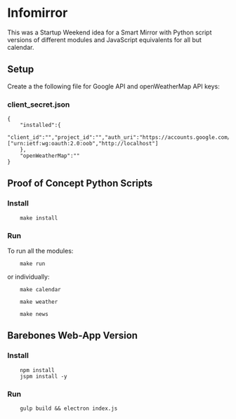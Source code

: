 # Infomirror

This was a Startup Weekend idea for a Smart Mirror with Python script versions of different modules and JavaScript equivalents for all but calendar. 

## Setup

Create a the following file for Google API and openWeatherMap API keys:

### client_secret.json

```
{
    "installed":{
        "client_id":"","project_id":"","auth_uri":"https://accounts.google.com/o/oauth2/auth","token_uri":"https://accounts.google.com/o/oauth2/token","auth_provider_x509_cert_url":"https://www.googleapis.com/oauth2/v1/certs","client_secret":"","redirect_uris":["urn:ietf:wg:oauth:2.0:oob","http://localhost"]
    },
    "openWeatherMap":""
}
```

## Proof of Concept Python Scripts

### Install

```
    make install
```

### Run

To run all the modules:
```
    make run
```

or individually:
```
    make calendar
```
```
    make weather
```
```
    make news
```

## Barebones Web-App Version

### Install

```
    npm install
    jspm install -y
```

### Run

```
    gulp build && electron index.js
```
